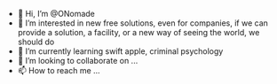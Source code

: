 - 👋 Hi, I’m @ONomade
- 👀 I’m interested in new free solutions, even for companies, if we can provide a solution, a facility, or a new way of seeing the world, we should do
- 🌱 I’m currently learning swift apple, criminal psychology
- 💞️ I’m looking to collaborate on ...
- 📫 How to reach me ...

<!---
ONomade/ONomade is a ✨ special ✨ repository because its `README.md` (this file) appears on your GitHub profile.
You can click the Preview link to take a look at your changes.
--->
